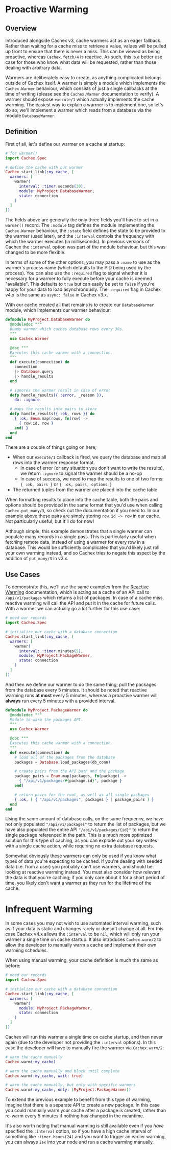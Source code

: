 # Proactive Warming

## Overview

Introduced alongside Cachex v3, cache warmers act as an eager fallback. Rather than waiting for a cache miss to retrieve a value, values will be pulled up front to ensure that there is never a miss. This can be viewed as being proactive, whereas `Cachex.fetch/4` is reactive. As such, this is a better use case for those who know what data will be requested, rather than those dealing with arbitrary data.

Warmers are deliberately easy to create, as anything complicated belongs outside of Cachex itself. A warmer is simply a module which implements the `Cachex.Warmer` behaviour, which consists of just a single callbacks at the time of writing (please see the `Cachex.Warmer` documentation to verify). A warmer should expose `execute/1` which actually implements the cache warming. The easiest way to explain a warmer is to implement one, so let's do so; we'll implement a warmer which reads from a database via the module `DatabaseWarmer`.

## Definition

First of all, let's define our warmer on a cache at startup:

```elixir
# for warmer()
import Cachex.Spec

# define the cache with our warmer
Cachex.start_link(:my_cache, [
  warmers: [
    warmer(
      interval: :timer.seconds(30),
      module: MyProject.DatabaseWarmer,
      state: connection
    )
  ]
])
```

The fields above are generally the only three fields you'll have to set in a `warmer()` record. The `:module` tag defines the module implementing the `Cachex.Warmer` behaviour, the `:state` field defines the state to be provided to the warmer (used later), and the `:interval` controls the frequency with which the warmer executes (in milliseconds). In previous versions of Cachex the `:interval` option was part of the module behaviour, but this was changed to be more flexible.

In terms of some of the other options, you may pass a `:name` to use as the warmer's process name (which defaults to the PID being used by the process). You can also use the `:required` flag to signal whether it is necessary for a warmer to fully execute before your cache is deemed "available". This defaults to `true` but can easily be set to `false` if you're happy for your data to load asynchronously. The `:required` flag in Cachex v4.x is the same as `async: false` in Cachex v3.x.

With our cache created all that remains is to create our `DatabaseWarmer` module, which implements our warmer behaviour:

```elixir
defmodule MyProject.DatabaseWarmer do
  @moduledoc """
  Dummy warmer which caches database rows every 30s.
  """
  use Cachex.Warmer

  @doc """
  Executes this cache warmer with a connection.
  """
  def execute(connection) do
    connection
    |> Database.query
    |> handle_results
  end

  # ignores the warmer result in case of error
  defp handle_results({ :error, _reason }),
    do: :ignore

  # maps the results into pairs to store
  defp handle_results({ :ok, rows }) do
    { :ok, Enum.map(rows, fn(row) ->
      { row.id, row }
    end) }
  end
end
```

There are a couple of things going on here;

* When our `execute/1` callback is fired, we query the database and map all rows into the warmer response format.
  * In case of error (or any situation you don't want to write the results), we return `:ignore` to signal the warmer should be a no-op
  * In case of success, we need to map the results to one of two forms: `{ :ok, pairs }` or `{ :ok, pairs, options }`
* The returned tuples from the warmer are placed into the cache table

When formatting results to place into the cache table, both the pairs and options should be provided in the same format that you'd use when calling `Cachex.put_many/3`, so check out the documentation if you need to. In our example above these pairs are simply storing `row.id -> row` in our cache. Not particularly useful, but it'll do for now!

Although simple, this example demonstrates that a single warmer can populate many records in a single pass. This is particularly useful when fetching remote data, instead of using a warmer for every row in a database. This would be sufficiently complicated that you'd likely just roll your own warming instead, and so Cachex tries to negate this aspect by the addition of `put_many/3` in v3.x.

## Use Cases

To demonstrate this, we'll use the same examples from the [Reactive Warming](reactive-warming.md) documentation, which is acting as a cache of an API call to `/api/v1/packages` which returns a list of packages. In case of a cache miss, reactive warming will call the API and put it in the cache for future calls. With a warmer we can actually go a lot further for this use case:

```elixir
# need our records
import Cachex.Spec

# initialize our cache with a database connection
Cachex.start_link(:my_cache, [
  warmers: [
    warmer(
      interval: :timer.minutes(5),
      module: MyProject.PackageWarmer,
      state: connection
    )
  ]
])
```

And then we define our warmer to do the same thing; pull the packages from the database every 5 minutes. It should be noted that reactive warming runs **at most** every 5 minutes, whereas a proactive warmer will **always** run every 5 minutes with a provided interval.

```elixir
defmodule MyProject.PackageWarmer do
  @moduledoc """
  Module to warm the packages API.
  """
  use Cachex.Warmer

  @doc """
  Executes this cache warmer with a connection.
  """
  def execute(connection) do
    # load all of the packages from the database
    packages = Database.load_packages(db_conn)

    # create pairs from the API path and the package
    package_pairs = Enum.map(packages, fn(package) ->
      { "/api/v1/packages/#{package.id}", package }
    end)

    # return pairs for the root, as well as all single packages
    { :ok, [ { "/api/v1/packages", packages } | package_pairs ] }
  end
end
```

Using the same amount of database calls, on the same frequency, we have not only populated `"/api/v1/packages"` to return the list of packages, but we have also populated the entire API `"/api/v1/packages/{id}"` to return the single package referenced in the path. This is a much more optimized solution for this type of caching, as you can explode out your key writes with a single cache action, while requiring no extra database requests.

Somewhat obviously these warmers can only be used if you know what types of data you're expecting to be cached. If you're dealing with seeded data (i.e. from a user) you probably can't use warmers, and should be looking at reactive warming instead. You must also consider how relevant the data is that you're caching; if you only care about it for a short period of time, you likely don't want a warmer as they run for the lifetime of the cache.

# Infrequent Warming

In some cases you may not wish to use automated interval warming, such as if your data is static and changes rarely or doesn't change at all. For this case Cachex v4.x allows the `:interval` to be `nil`, which will only run your warmer a single time on cache startup. It also introduces `Cachex.warm/2` to allow the developer to manually warm a cache and implement their own warming schedules.

When using manual warming, your cache definition is much the same as before:

```elixir
# need our records
import Cachex.Spec

# initialize our cache with a database connection
Cachex.start_link(:my_cache, [
  warmers: [
    warmer(
      module: MyProject.PackageWarmer,
      state: connection
    )
  ]
])
```

Cachex will run this warmer a single time on cache startup, and then never again (due to the developer not providing the `:interval` options). In this case the developer will have to manually fire the warmer via `Cachex.warm/2`:

```elixir
# warm the cache manually
Cachex.warm(:my_cache)

# warm the cache manually and block until complete
Cachex.warm(:my_cache, wait: true)

# warm the cache manually, but only with specific warmers
Cachex.warm(:my_cache, only: [MyProject.PackageWarmer])
```

To extend the previous example to benefit from this type of warming, imagine that there is a separate API to create a new package. In this case you could manually warm your cache after a package is created, rather than re-warm every 5 minutes if nothing has changed in the meantime.

It's also worth noting that manual warming is still available even if you *have* specified the `:interval` option, so if you have a high cache interval of something like `:timer.hours(24)` and you want to trigger an earlier warming, you can always `iex` into your node and run a cache warming manually.
